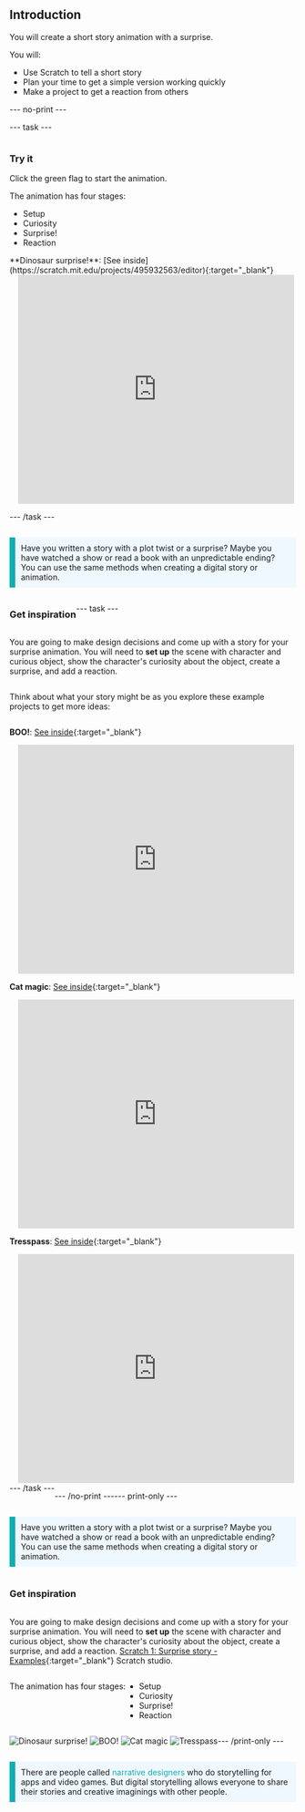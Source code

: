 ## Introduction

You will create a short story animation with a surprise.

You will:

+ Use Scratch to tell a short story
+ Plan your time to get a simple version working quickly
+ Make a project to get a reaction from others

--- no-print ---

--- task ---

<div style="display: flex; flex-wrap: wrap">
<div style="flex-basis: 200px; flex-grow: 1">  

### Try it 

Click the green flag to start the animation.

The animation has four stages:
+ Setup
+ Curiosity
+ Surprise!
+ Reaction


</div>
<div>
**Dinosaur surprise!**: [See inside](https://scratch.mit.edu/projects/495932563/editor){:target="_blank"}
<div class="scratch-preview" style="margin-left: 15px;">
  <iframe allowtransparency="true" width="485" height="402" src="https://scratch.mit.edu/projects/embed/495932563/?autostart=false" frameborder="0"></iframe>
</div>

</div>

--- /task ---

<p style="border-left: solid; border-width:10px; border-color: #0faeb0; background-color: aliceblue; padding: 10px;">
Have you written a story with a plot twist or a surprise? Maybe you have watched a show or read a book with an unpredictable ending? You can use the same methods when creating a digital story or animation. 
</p>

### Get inspiration 

--- task ---

You are going to make design decisions and come up with a story for your surprise animation.  You will need to **set up** the scene with character and curious object, show the character's curiosity about the object, create a surprise, and add a reaction. 

Think about what your story might be as you explore these example projects to get more ideas:

**BOO!**: [See inside](https://scratch.mit.edu/projects/498655116/editor){:target="_blank"}
<div class="scratch-preview" style="margin-left: 15px;">
  <iframe allowtransparency="true" width="485" height="402" src="https://scratch.mit.edu/projects/embed/498655116/?autostart=false" frameborder="0"></iframe>
</div>

**Cat magic**: [See inside](https://scratch.mit.edu/projects/498615133/editor){:target="_blank"}
<div class="scratch-preview" style="margin-left: 15px;">
  <iframe allowtransparency="true" width="485" height="402" src="https://scratch.mit.edu/projects/embed/498615133/?autostart=false" frameborder="0"></iframe>
</div>

**Tresspass**: [See inside](https://scratch.mit.edu/projects/498616008/editor){:target="_blank"}
<div class="scratch-preview" style="margin-left: 15px;">
  <iframe allowtransparency="true" width="485" height="402" src="https://scratch.mit.edu/projects/embed/498616008/?autostart=false" frameborder="0"></iframe>
</div>
--- /task ---

--- /no-print ---

--- print-only ---

<p style="border-left: solid; border-width:10px; border-color: #0faeb0; background-color: aliceblue; padding: 10px;">
Have you written a story with a plot twist or a surprise? Maybe you have watched a show or read a book with an unpredictable ending? You can use the same methods when creating a digital story or animation. 
</p>

### Get inspiration 

You are going to make design decisions and come up with a story for your surprise animation.  You will need to **set up** the scene with character and curious object, show the character's curiosity about the object, create a surprise, and add a reaction.  [Scratch 1: Surprise story - Examples](https://scratch.mit.edu/studios/29075822/){:target="_blank"} Scratch studio.

The animation has four stages:
+ Setup
+ Curiosity
+ Surprise!
+ Reaction

![Dinosaur surprise!](images/dinosaur-surprise.png)
![BOO!](images/boo.png)
![Cat magic](cat-magic/cat-magic.png)
![Tresspass](tresspass/tressoass.png)

--- /print-only ---

<p style="border-left: solid; border-width:10px; border-color: #0faeb0; background-color: aliceblue; padding: 10px;">
There are people called <span style="color: #0faeb0">narrative designers</span> who do storytelling for apps and video games. But digital storytelling allows everyone to share their stories and creative imaginings with other people.
</p>
 

